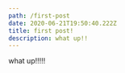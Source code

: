```yaml
---
path: /first-post
date: 2020-06-21T19:50:40.222Z
title: first post!
description: what up!!
---
```

what up!!!!!